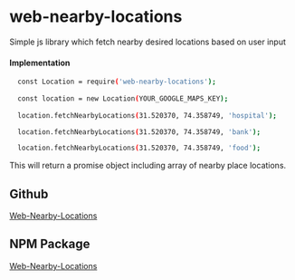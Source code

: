 # web-nearby-locations
Simple js library which fetch nearby desired locations based on user input

#### Implementation
```sh
  const Location = require('web-nearby-locations');
  
  const location = new Location(YOUR_GOOGLE_MAPS_KEY);
  
  location.fetchNearbyLocations(31.520370, 74.358749, 'hospital');

  location.fetchNearbyLocations(31.520370, 74.358749, 'bank');

  location.fetchNearbyLocations(31.520370, 74.358749, 'food');
```
This will return a promise object including array of nearby place locations.

## Github
[Web-Nearby-Locations](https://github.com/ZainMustafaaa/web-nearby-locations)

## NPM Package
[Web-Nearby-Locations](https://www.npmjs.com/package/web-nearby-locations)